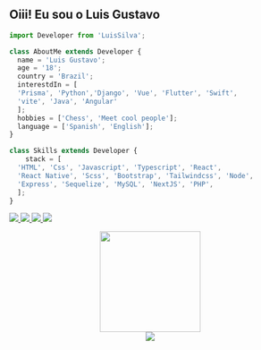   <!-- 
    welcome my readme

    developer: Luis Silvah
    email: luisgsilva21@gmail.com
    date Create: ?

    webSite: https://luissilva.vercel.app/
   -->

## Oiii! Eu sou o Luis Gustavo 
```js
import Developer from 'LuisSilva';

class AboutMe extends Developer {
  name = 'Luis Gustavo';
  age = '18';
  country = 'Brazil';
  interestdIn = [
  'Prisma', 'Python','Django', 'Vue', 'Flutter', 'Swift',
  'vite', 'Java', 'Angular'
  ];
  hobbies = ['Chess', 'Meet cool people'];
  language = ['Spanish', 'English'];
}

class Skills extends Developer {
    stack = [
  'HTML', 'Css', 'Javascript', 'Typescript', 'React', 
  'React Native', 'Scss', 'Bootstrap', 'Tailwindcss', 'Node', 
  'Express', 'Sequelize', 'MySQL', 'NextJS', 'PHP',
  ];
}
```
<p>
<a href="https://www.linkedin.com/in/luis-gustavo-4b35411ab/" rel="nofollow" target="_blank">
  <img src="https://img.shields.io/badge/-LinkedIn-%230077B5?style=for-the-badge&amp;logo=linkedin&amp;logoColor=white" data-canonical-src="https://img.shields.io/badge/-LinkedIn-%230077B5?style=for-the-badge&amp;logo=linkedin&amp;logoColor=white" style="max-width:100%;">
  </a>
<a href="https://www.instagram.com/_luis.silvah/" rel="nofollow" target="_blank">
  <img src="https://img.shields.io/badge/-Instagram-%23E4405F?style=for-the-badge&amp;logo=instagram&amp;logoColor=white" data-canonical-src="https://img.shields.io/badge/-Instagram-%23E4405F?style=for-the-badge&amp;logo=instagram&amp;logoColor=white" style="max-width:100%;">
  </a>
  <a  href="mailto:luisgsilva21@gmail.com" rel="nofollow" >
    <img src="https://img.shields.io/badge/-Gmail-%23333?style=for-the-badge&logo=gmail&logoColor=white" target="_blank">
  </a>
  <a href="https://www.github.com/LuisSilvah" rel="nofollow">
  <img src="https://img.shields.io/github/followers/LuisSilvah.svg?style=for-the-badge&logo=github&logoColor=white&label=Follow&maxAge=23333?" style="max-width:100%;">
  </a> 
</p>
  
<!--
![snake animation](https://github.com/LuisSilvah/LuisSilvah/blob/output/github-contribution-grid-snake.svg)
-->

 <div align="center">
  <a href="https://github.com/LuisSilvah">
  <img height="180em" src="https://github-readme-stats.vercel.app/api?username=LuisSilvah&show_icons=true&theme=dracula&include_all_commits=true&count_private=true"/>
  </a>
</div>

 <div align="center">
  <a href="https://github.com/LuisSilvah">
  <img align="center" src="https://github-readme-stats.vercel.app/api/top-langs/?username=LuisSilvah&theme=dracula&hide_langs_below=1" />
  </a>
</div>

<!--
  ## :briefcase: Experiência de trabalho

  Na visão geral abaixo você encontrará minha experiência de trabalho mais recente:

[<img align="left" height="94px" width="120px" alt="Warpnet" src="https://pt-br.selmi.com.br/assets/img/selmi-logo.svg"/>](https://www.selmi.com.br/)

**Estágiario T.I** \
[**Selmi**](https://www.selmi.com.br/) • Full-time \
Linguagens & Tecnologias: `PHP`, `MySQL`\
Projetos em destaque: [Agendamento]()
<br/>

[<img align="left" height="94px" width="120px" alt="Warpnet" src="https://agroib.vercel.app/static/media/Logo_complete.4c18c653cabbade15f17.png"/>](https://agroib.vercel.app/)

**Estágiario T.I** \
[**Agroib**](https://agroib.vercel.app/) • Freelancer \
Linguagens & Tecnologias: `React`, `MySQL`, `NodeJs`, `Sequelize`, `TailwindCss`, ``\
Projetos em destaque: [Agroib](https://agroib.vercel.app/)
<br/>

-->
  



